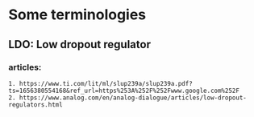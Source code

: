 # Some terminologies #
## LDO: Low dropout regulator ##
  ### articles:  ###
    1. https://www.ti.com/lit/ml/slup239a/slup239a.pdf?ts=1656380554168&ref_url=https%253A%252F%252Fwww.google.com%252F
    2. https://www.analog.com/en/analog-dialogue/articles/low-dropout-regulators.html

